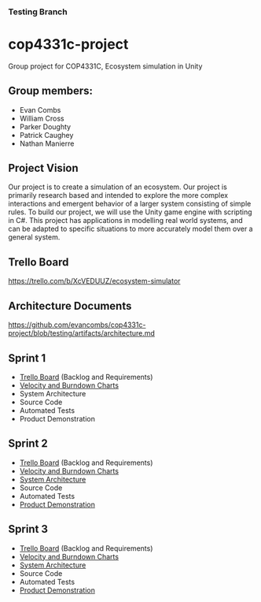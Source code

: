 ### Testing Branch
# cop4331c-project
Group project for COP4331C, Ecosystem simulation in Unity
## Group members:
*  Evan Combs
*  William Cross
*  Parker Doughty
*  Patrick Caughey
*  Nathan Manierre

## Project Vision
  Our project is to create a simulation of an ecosystem. Our project is primarily research based and intended to explore the more complex interactions and emergent behavior of a larger system consisting of simple rules. To build our project, we will use the Unity game engine with scripting in C#. This project has applications in modelling real world systems, and can be adapted to specific situations to more accurately model them over a general system.

## Trello Board
https://trello.com/b/XcVEDUUZ/ecosystem-simulator

## Architecture Documents
https://github.com/evancombs/cop4331c-project/blob/testing/artifacts/architecture.md

## Sprint 1
* [Trello Board](https://trello.com/b/XcVEDUUZ/ecosystem-simulator) (Backlog and Requirements)
* [Velocity and Burndown Charts](https://docs.google.com/spreadsheets/d/e/2PACX-1vTWv59felb5VjRtzS7UCFbkThuE2Kudxh2kNLSrGbeKQ8T4SR0ta61bIFMW9M0_Hsvi4_lUGInJ21a8/pubhtml)
* System Architecture
* Source Code
* Automated Tests
* Product Demonstration

## Sprint 2
* [Trello Board](https://trello.com/b/XcVEDUUZ/ecosystem-simulator) (Backlog and Requirements)
* [Velocity and Burndown Charts](https://docs.google.com/spreadsheets/d/e/2PACX-1vTWv59felb5VjRtzS7UCFbkThuE2Kudxh2kNLSrGbeKQ8T4SR0ta61bIFMW9M0_Hsvi4_lUGInJ21a8/pubhtml)
* [System Architecture](https://github.com/evancombs/cop4331c-project/blob/testing/artifacts/architecture.md)
* Source Code
* Automated Tests
* [Product Demonstration](https://www.youtube.com/watch?v=VdEKc7bXGfs&feature=youtu.be)

## Sprint 3
* [Trello Board](https://trello.com/b/XcVEDUUZ/ecosystem-simulator) (Backlog and Requirements)
* [Velocity and Burndown Charts](https://docs.google.com/spreadsheets/d/e/2PACX-1vTWv59felb5VjRtzS7UCFbkThuE2Kudxh2kNLSrGbeKQ8T4SR0ta61bIFMW9M0_Hsvi4_lUGInJ21a8/pubhtml)
* [System Architecture](https://github.com/evancombs/cop4331c-project/blob/testing/artifacts/architecture.md)
* Source Code
* Automated Tests
* [Product Demonstration](https://www.youtube.com/watch?v=pz487Nl2l78&feature=youtu.be)
